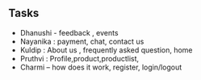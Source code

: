 ## Tasks

- Dhanushi - feedback , events
- Nayanika : payment, chat, contact us
- Kuldip : About us , frequently asked question, home
- Pruthvi : Profile,product,productlist,
- Charmi – how does it work, register, login/logout
